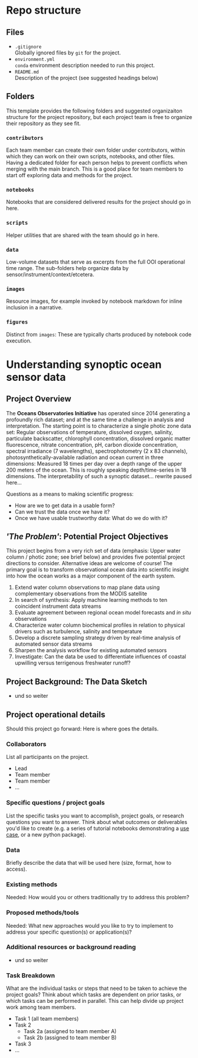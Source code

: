 # Repo structure

## Files

* `.gitignore`
<br> Globally ignored files by `git` for the project.
* `environment.yml`
<br> `conda` environment description needed to run this project.
* `README.md`
<br> Description of the project (see suggested headings below)

## Folders


This template provides the following folders and suggested organizaiton structure for the project repository, but each project team is free to organize their repository as they see fit.


### `contributors`


Each team member can create their own folder under contributors, within which they can work on their own scripts, notebooks, and other files. Having a dedicated folder for each person helps to prevent conflicts when merging with the main branch. This is a good place for team members to start off exploring data and methods for the project.


### `notebooks`


Notebooks that are considered delivered results for the project should go in here.


### `scripts`


Helper utilities that are shared with the team should go in here.


### `data`


Low-volume datasets that serve as excerpts from the full OOI operational time range. The sub-folders help
organize data by sensor/instrument/context/etcetera. 


### `images`

Resource images, for example invoked by notebook markdown for inline inclusion in a narrative.


### `figures`


Distinct from `images`: These are typically charts produced by notebook code execution.



# Understanding synoptic ocean sensor data


## Project Overview


The **Oceans Observatories Initiative** has operated since 2014 generating a profoundly rich dataset; and at the same
time a challenge in analysis and interpretation. The starting point is to characterize a single photic zone data set:
Regular observations of temperature, dissolved oxygen, salinity, particulate backscatter, chlorophyll 
concentration, dissolved organic matter fluorescence, nitrate concentration, pH, carbon dioxide concentration, 
spectral irradiance (7 wavelengths), spectrophotometry (2 x 83 channels), photosynthetically-available radiation
and ocean current in three dimensions: Measured 18 times per day over a depth range of the upper 200 meters of 
the ocean. This is roughly speaking depth/time-series in 18 dimensions. The interpretability of such a
synoptic dataset... rewrite paused here...


Questions as a means to making scientific progress:


- How are we to get data in a usable form?
- Can we trust the data once we have it?
- Once we have usable trustworthy data: What do we do with it? 


## *'The Problem'*: Potential Project Objectives


This project begins from a very rich set of data (emphasis: Upper water column / photic zone; see brief below) and provides five potential project directions to consider. Alternative ideas are welcome of course! The primary goal is to transform observational ocean data into
scientific insight into how the ocean works as a major component of the earth system.  


1. Extend water column observations to map plane data using complementary observations from the MODIS satellite
2. In search of synthesis: Apply machine learning methods to ten coincident instrument data streams
3. Evaluate agreement between regional ocean model forecasts and *in situ* observations
4. Characterize water column biochemical profiles in relation to physical drivers such as turbulence, salinity and temperature
5. Develop a discrete sampling strategy driven by real-time analysis of automated sensor data streams
6. Sharpen the analysis workflow for existing automated sensors
7. Investigate: Can the data be used to differentiate influences of coastal upwilling versus terrigenous freshwater runoff?

## Project Background: The Data Sketch


- und so weiter


## Project operational details


Should this project go forward: Here is where goes the details.


### Collaborators

List all participants on the project.

* Lead
* Team member
* Team member
* ...


### Specific questions / project goals


List the specific tasks you want to accomplish, project goals, or research questions you want to answer. Think about what outcomes or deliverables you'd like to create (e.g. a series of tutorial notebooks demonstrating a [use case](https://geo-smart.github.io/usecases#Contributing), or a new python package).


### Data


Briefly describe the data that will be used here (size, format, how to access).


### Existing methods


Needed: How would you or others traditionally try to address this problem?


### Proposed methods/tools


Needed: What new approaches would you like to try to implement to address your specific question(s) or application(s)?


### Additional resources or background reading

- und so weiter

### Task Breakdown


What are the individual tasks or steps that need to be taken to achieve the project goals? Think about which tasks are dependent on prior tasks, or which tasks can be performed in parallel. This can help divide up project work among team members.


* Task 1 (all team members)
* Task 2
  * Task 2a (assigned to team member A)
  * Task 2b (assigned to team member B)
* Task 3
* ...
